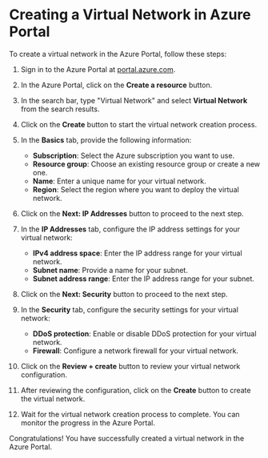# Creating a Virtual Network in Azure Portal

To create a virtual network in the Azure Portal, follow these steps:

1. Sign in to the Azure Portal at [portal.azure.com](https://portal.azure.com).

2. In the Azure Portal, click on the **Create a resource** button.

3. In the search bar, type "Virtual Network" and select **Virtual Network** from the search results.

4. Click on the **Create** button to start the virtual network creation process.

5. In the **Basics** tab, provide the following information:
    - **Subscription**: Select the Azure subscription you want to use.
    - **Resource group**: Choose an existing resource group or create a new one.
    - **Name**: Enter a unique name for your virtual network.
    - **Region**: Select the region where you want to deploy the virtual network.

6. Click on the **Next: IP Addresses** button to proceed to the next step.

7. In the **IP Addresses** tab, configure the IP address settings for your virtual network:
    - **IPv4 address space**: Enter the IP address range for your virtual network.
    - **Subnet name**: Provide a name for your subnet.
    - **Subnet address range**: Enter the IP address range for your subnet.

8. Click on the **Next: Security** button to proceed to the next step.

9. In the **Security** tab, configure the security settings for your virtual network:
    - **DDoS protection**: Enable or disable DDoS protection for your virtual network.
    - **Firewall**: Configure a network firewall for your virtual network.

10. Click on the **Review + create** button to review your virtual network configuration.

11. After reviewing the configuration, click on the **Create** button to create the virtual network.

12. Wait for the virtual network creation process to complete. You can monitor the progress in the Azure Portal.

Congratulations! You have successfully created a virtual network in the Azure Portal.
